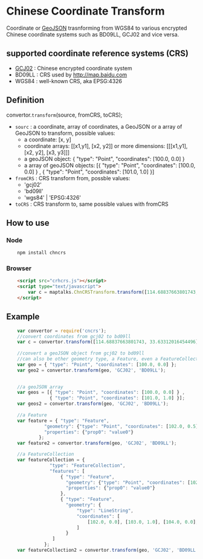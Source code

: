 # Chinese Coordinate Transform
Coordinate or [GeoJSON](http://www.geojson.org) trasnforming from WGS84 to various encrypted Chinese coordinate systems such as BD09LL, GCJ02 and vice versa.

## supported coordinate reference systems (CRS)

* [GCJ02](https://en.wikipedia.org/wiki/Restrictions_on_geographic_data_in_China) : Chinese encrypted coordinate system 
* BD09LL : CRS used by http://map.baidu.com
* WGS84 : well-known CRS, aka EPSG:4326

## Definition

convertor.`transform`(source, fromCRS, toCRS);

* `sourc` : a coordinate, array of coordinates, a GeoJSON or a array of GeoJSON to transform, possible values:
     - a coordinate: [x, y]
     - coordinate arrays: [[x1,y1], [x2, y2]]
        or more dimensions: [[[x1,y1], [x2, y2], [x3, y3]]]
     - a geoJSON object: { "type": "Point", "coordinates": [100.0, 0.0] }
     - a array of geoJSON objects: 
        [{ "type": "Point", "coordinates": [100.0, 0.0] } ,
                { "type": "Point", "coordinates": [101.0, 1.0] }]
* `fromCRS` : CRS transform from, possble values:
    - 'gcj02'
    - 'bd09ll'
    - 'wgs84' | 'EPSG:4326'
* `toCRS` : CRS transform to, same possible values with fromCRS

## How to use

### Node

```Bash
    npm install chncrs
```

### Browser

```html
    <script src="crhcrs.js"></script>
    <script type="text/javascript">
        var c = maptalks.ChnCRSTransform.transform([114.68837663801743, 33.63312016454496], 'GCJ02', 'BD09LL');
    </script>
```

## Example


```javascript
    var convertor = require('cncrs');
    //convert coordinates from gcj02 to bd09ll
    var c = convertor.transform([114.68837663801743, 33.63312016454496], 'GCJ02', 'BD09LL');
    
    //convert a geoJSON object from gcj02 to bd09ll
    //can also be other geometry type, a Feature, even a FeatureCollection
    var geo = { "type": "Point", "coordinates": [100.0, 0.0] };
    var geo2 = convertor.transform(geo, 'GCJ02', 'BD09LL');

    
    //a geoJSON array
    var geos = [{ "type": "Point", "coordinates": [100.0, 0.0] } ,
                { "type": "Point", "coordinates": [101.0, 1.0] }];
    var geos2 = convertor.transform(geo, 'GCJ02', 'BD09LL');
    
    //a Feature
    var feature = { "type": "Feature",
              "geometry": {"type": "Point", "coordinates": [102.0, 0.5]},
              "properties": {"prop0": "value0"}
            };
    var feature2 = convertor.transform(geo, 'GCJ02', 'BD09LL');

    //a FeatureCollection
    var featureCollection = {
                "type": "FeatureCollection",
                "features": [
                    { "type": "Feature",
                      "geometry": {"type": "Point", "coordinates": [102.0, 0.5]},
                      "properties": {"prop0": "value0"}
                    },
                    { "type": "Feature",
                      "geometry": {
                          "type": "LineString",
                          "coordinates": [
                              [102.0, 0.0], [103.0, 1.0], [104.0, 0.0], [105.0, 1.0]
                          ]
                      }
                 ]
              };
    var featureCollection2 = convertor.transform(geo, 'GCJ02', 'BD09LL');
```
